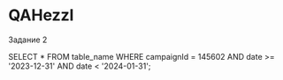 # QAHezzl
Задание 2

SELECT
  *
FROM table_name
WHERE
  campaignId = 145602 AND date >= '2023-12-31' AND date < '2024-01-31';
